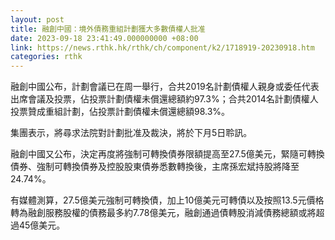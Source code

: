 ```yaml
---
layout: post
title: 融創中國：境外債務重組計劃獲大多數債權人批准
date: 2023-09-18 23:41:49.000000000 +08:00
link: https://news.rthk.hk/rthk/ch/component/k2/1718919-20230918.htm
categories: rthk
---
```


融創中國公布，計劃會議已在周一舉行，合共2019名計劃債權人親身或委任代表出席會議及投票，佔投票計劃債權未償還總額約97.3%；合共2014名計劃債權人投票贊成重組計劃，佔投票計劃債權未償還總額98.3%。

集團表示，將尋求法院對計劃批准及裁決，將於下月5日聆訊。

融創中國又公布，決定再度將強制可轉換債券限額提高至27.5億美元，緊隨可轉換債券、強制可轉換債券及控股股東債券悉數轉換後，主席孫宏斌持股將降至24.74%。

有媒體測算，27.5億美元強制可轉換債，加上10億美元可轉債以及按照13.5元價格轉為融創服務股權的債務最多約7.78億美元，融創通過債轉股消減債務總額或將超過45億美元。
